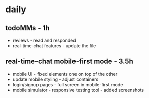 # daily

## todoMMs - 1h
* reviews - read and responded
* real-time-chat features - update the file

## real-time-chat mobile-first mode - 3.5h
* mobile UI - fixed elements one on top of the other
* update mobile styling - adjust containers
* login/signup pages - full screen in mobile-first mode
* mobile simulator - responsive testing tool - added screenshots